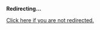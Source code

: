 <!DOCTYPE html>
<html>
<head>
<title>Redirecting...</title>
<link rel="canonical" href="http://home.jle0.com:4111/entry/a-brief-primer-on-classical-and-quantum-mechanics.md"/>
<meta http-equiv="content-type" content="text/html; charset=utf-8" />
<meta http-equiv="refresh" content="0; url=#{destination_path}" />
</head>
<body>
  <p><strong>Redirecting...</strong></p>
  <p><a href='http://home.jle0.com:4111/entry/a-brief-primer-on-classical-and-quantum-mechanics.md'>Click here if you are not redirected.</a></p>
  <script>
    document.location.href = "http://home.jle0.com:4111/entry/a-brief-primer-on-classical-and-quantum-mechanics.md";
  </script>
</body>
</html>
